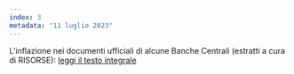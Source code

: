 ```yaml
---
index: 3
metadata: "11 luglio 2023"
---
```


L’inflazione nei documenti ufficiali di alcune Banche Centrali (estratti a cura di RISORSE): <a href="/assets/2023-07-11-inflazione-bce-bri.pdf" target="_blank">leggi il testo integrale</a>
